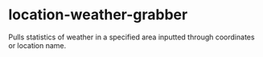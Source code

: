# location-weather-grabber
Pulls statistics of weather in a specified area inputted through coordinates or location name.
